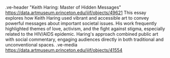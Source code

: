 .ve-header "Keith Haring: Master of Hidden Messages" https://data.artmuseum.princeton.edu/iiif/objects/49621
This essay explores how Keith Haring used vibrant and accessible art to convey powerful messages about important societal issues. His work frequently highlighted themes of love, activism, and the fight against stigma, especially related to the HIV/AIDS epidemic. Haring's approach combined public art with social commentary, engaging audiences directly in both traditional and unconventional spaces.
.ve-media https://data.artmuseum.princeton.edu/iiif/objects/41554